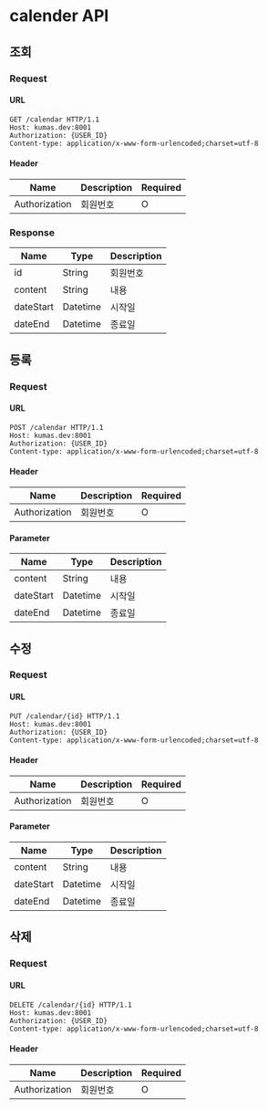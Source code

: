 # calender API

## 조회

### Request

#### URL

```
GET /calendar HTTP/1.1
Host: kumas.dev:8001
Authorization: {USER_ID}
Content-type: application/x-www-form-urlencoded;charset=utf-8
```

#### Header

| Name          | Description | Required |
| ------------- | ----------- | -------- |
| Authorization | 회원번호    | O        |

### Response

| Name      | Type     | Description |
| --------- | -------- | ----------- |
| id        | String   | 회원번호    |
| content   | String   | 내용        |
| dateStart | Datetime | 시작일      |
| dateEnd   | Datetime | 종료일      |

## 등록

### Request

#### URL

```
POST /calendar HTTP/1.1
Host: kumas.dev:8001
Authorization: {USER_ID}
Content-type: application/x-www-form-urlencoded;charset=utf-8
```

#### Header

| Name          | Description | Required |
| ------------- | ----------- | -------- |
| Authorization | 회원번호    | O        |

#### Parameter

| Name      | Type     | Description |
| --------- | -------- | ----------- |
| content   | String   | 내용        |
| dateStart | Datetime | 시작일      |
| dateEnd   | Datetime | 종료일      |

## 수정

### Request

#### URL

```
PUT /calendar/{id} HTTP/1.1
Host: kumas.dev:8001
Authorization: {USER_ID}
Content-type: application/x-www-form-urlencoded;charset=utf-8
```

#### Header

| Name          | Description | Required |
| ------------- | ----------- | -------- |
| Authorization | 회원번호    | O        |

#### Parameter

| Name      | Type     | Description |
| --------- | -------- | ----------- |
| content   | String   | 내용        |
| dateStart | Datetime | 시작일      |
| dateEnd   | Datetime | 종료일      |

## 삭제

### Request

#### URL

```
DELETE /calendar/{id} HTTP/1.1
Host: kumas.dev:8001
Authorization: {USER_ID}
Content-type: application/x-www-form-urlencoded;charset=utf-8
```

#### Header

| Name          | Description | Required |
| ------------- | ----------- | -------- |
| Authorization | 회원번호    | O        |
